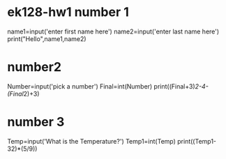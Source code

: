 # ek128-hw1 number 1
name1=input('enter first name here')
name2=input('enter last name here')
print("Hello",name1,name2)
# number2
Number=input('pick a number')
Final=int(Number)
print((Final+3)*2-4-(Final*2)+3)
# number 3
Temp=input('What is the Temperature?')
Temp1=int(Temp)
print((Temp1-32)*(5/9))
